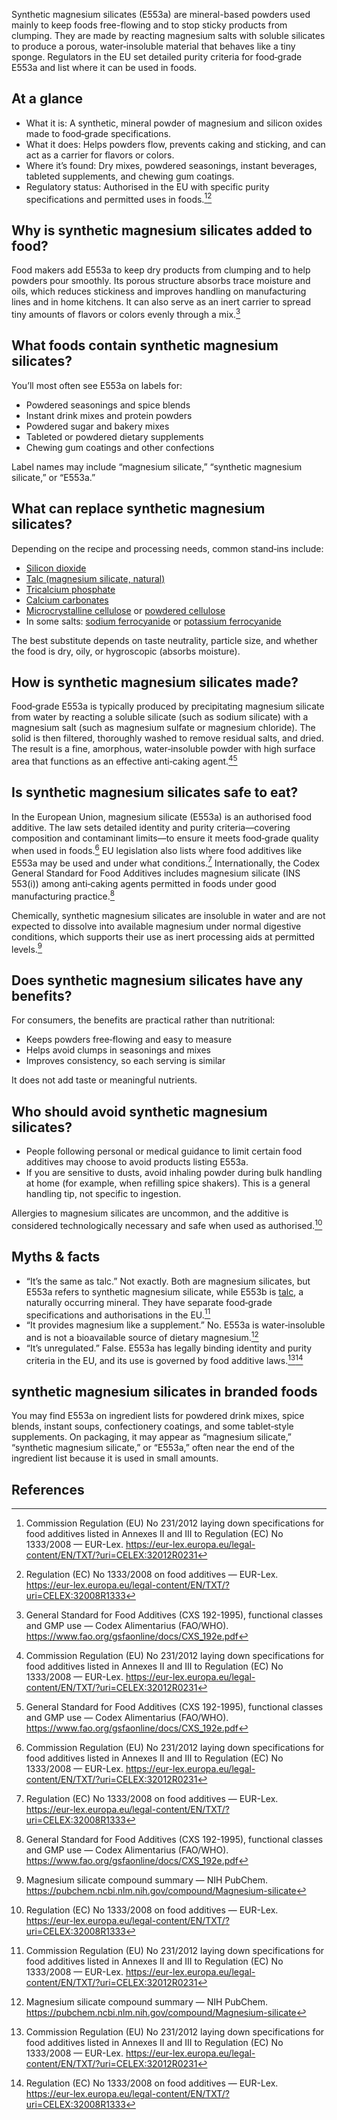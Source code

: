 Synthetic magnesium silicates (E553a) are mineral-based powders used mainly to keep foods free-flowing and to stop sticky products from clumping. They are made by reacting magnesium salts with soluble silicates to produce a porous, water‑insoluble material that behaves like a tiny sponge. Regulators in the EU set detailed purity criteria for food‑grade E553a and list where it can be used in foods.<!--more-->

## At a glance
- What it is: A synthetic, mineral powder of magnesium and silicon oxides made to food‑grade specifications.
- What it does: Helps powders flow, prevents caking and sticking, and can act as a carrier for flavors or colors.
- Where it’s found: Dry mixes, powdered seasonings, instant beverages, tableted supplements, and chewing gum coatings.
- Regulatory status: Authorised in the EU with specific purity specifications and permitted uses in foods.[^1][^2]

## Why is synthetic magnesium silicates added to food?
Food makers add E553a to keep dry products from clumping and to help powders pour smoothly. Its porous structure absorbs trace moisture and oils, which reduces stickiness and improves handling on manufacturing lines and in home kitchens. It can also serve as an inert carrier to spread tiny amounts of flavors or colors evenly through a mix.[^4]

## What foods contain synthetic magnesium silicates?
You’ll most often see E553a on labels for:
- Powdered seasonings and spice blends
- Instant drink mixes and protein powders
- Powdered sugar and bakery mixes
- Tableted or powdered dietary supplements
- Chewing gum coatings and other confections

Label names may include “magnesium silicate,” “synthetic magnesium silicate,” or “E553a.”

## What can replace synthetic magnesium silicates?
Depending on the recipe and processing needs, common stand‑ins include:
- [Silicon dioxide](/e551-silicon-dioxide)
- [Talc (magnesium silicate, natural)](/e553b-talc)
- [Tricalcium phosphate](/e341iii-tricalcium-phosphate)
- [Calcium carbonates](/e170-calcium-carbonates)
- [Microcrystalline cellulose](/e460i-microcrystalline-cellulose) or [powdered cellulose](/e460ii-powdered-cellulose)
- In some salts: [sodium ferrocyanide](/e535-sodium-ferrocyanide) or [potassium ferrocyanide](/e536-potassium-ferrocyanide)

The best substitute depends on taste neutrality, particle size, and whether the food is dry, oily, or hygroscopic (absorbs moisture).

## How is synthetic magnesium silicates made?
Food‑grade E553a is typically produced by precipitating magnesium silicate from water by reacting a soluble silicate (such as sodium silicate) with a magnesium salt (such as magnesium sulfate or magnesium chloride). The solid is then filtered, thoroughly washed to remove residual salts, and dried. The result is a fine, amorphous, water‑insoluble powder with high surface area that functions as an effective anti‑caking agent.[^1][^4]

## Is synthetic magnesium silicates safe to eat?
In the European Union, magnesium silicate (E553a) is an authorised food additive. The law sets detailed identity and purity criteria—covering composition and contaminant limits—to ensure it meets food‑grade quality when used in foods.[^1] EU legislation also lists where food additives like E553a may be used and under what conditions.[^2] Internationally, the Codex General Standard for Food Additives includes magnesium silicate (INS 553(i)) among anti‑caking agents permitted in foods under good manufacturing practice.[^4]

Chemically, synthetic magnesium silicates are insoluble in water and are not expected to dissolve into available magnesium under normal digestive conditions, which supports their use as inert processing aids at permitted levels.[^3]

## Does synthetic magnesium silicates have any benefits?
For consumers, the benefits are practical rather than nutritional:
- Keeps powders free‑flowing and easy to measure
- Helps avoid clumps in seasonings and mixes
- Improves consistency, so each serving is similar

It does not add taste or meaningful nutrients.

## Who should avoid synthetic magnesium silicates?
- People following personal or medical guidance to limit certain food additives may choose to avoid products listing E553a.
- If you are sensitive to dusts, avoid inhaling powder during bulk handling at home (for example, when refilling spice shakers). This is a general handling tip, not specific to ingestion.

Allergies to magnesium silicates are uncommon, and the additive is considered technologically necessary and safe when used as authorised.[^2]

## Myths & facts
- “It’s the same as talc.” Not exactly. Both are magnesium silicates, but E553a refers to synthetic magnesium silicate, while E553b is [talc](/e553b-talc), a naturally occurring mineral. They have separate food‑grade specifications and authorisations in the EU.[^1]
- “It provides magnesium like a supplement.” No. E553a is water‑insoluble and is not a bioavailable source of dietary magnesium.[^3]
- “It’s unregulated.” False. E553a has legally binding identity and purity criteria in the EU, and its use is governed by food additive laws.[^1][^2]

## synthetic magnesium silicates in branded foods
You may find E553a on ingredient lists for powdered drink mixes, spice blends, instant soups, confectionery coatings, and some tablet‑style supplements. On packaging, it may appear as “magnesium silicate,” “synthetic magnesium silicate,” or “E553a,” often near the end of the ingredient list because it is used in small amounts.

## References
[^1]: Commission Regulation (EU) No 231/2012 laying down specifications for food additives listed in Annexes II and III to Regulation (EC) No 1333/2008 — EUR-Lex. https://eur-lex.europa.eu/legal-content/EN/TXT/?uri=CELEX:32012R0231
[^2]: Regulation (EC) No 1333/2008 on food additives — EUR-Lex. https://eur-lex.europa.eu/legal-content/EN/TXT/?uri=CELEX:32008R1333
[^3]: Magnesium silicate compound summary — NIH PubChem. https://pubchem.ncbi.nlm.nih.gov/compound/Magnesium-silicate
[^4]: General Standard for Food Additives (CXS 192-1995), functional classes and GMP use — Codex Alimentarius (FAO/WHO). https://www.fao.org/gsfaonline/docs/CXS_192e.pdf
